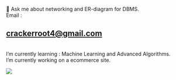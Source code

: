  💬 Ask me about networking and ER-diagram for DBMS.<br>
 Email : <h2>crackerroot4@gmail.com</h2><br>
 I’m currently learning : Machine Learning and Advanced Algorithms.<br>
 I’m currently working on a ecommerce site.
 
![](https://komarev.com/ghpvc/?username=2019331101-Tanjumul&color=blueviolet&style=for-the-badge)


<!--
**2019331101-Tanjumul/2019331101-Tanjumul** is a ✨ _special_ ✨ repository because its `README.md` (this file) appears on your GitHub profile.

Here are some ideas to get you started:

- 🔭 I’m currently working on ...
- 🌱 I’m currently learning ...
- 👯 I’m looking to collaborate on ...
- 🤔 I’m looking for help with ...
- 💬 Ask me about ...
- 📫 How to reach me: ...
- 😄 Pronouns: ...
- ⚡ Fun fact: ...
-->
